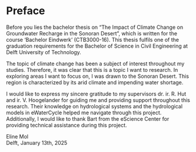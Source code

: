 # Preface

Before you lies the bachelor thesis on “The Impact of Climate Change on Groundwater Recharge in
the Sonoran Desert”, which is written for the course ‘Bachelor Eindwerk’ (CTB3000-16). This
thesis fulfils one of the graduation requirements for the Bachelor of Science in Civil Engineering
at Delft University of Technology.

The topic of climate change has been a subject of interest throughout my studies. Therefore, it was
clear that this is a topic I want to research. In exploring areas I want to focus on, I was drawn to
the Sonoran Desert. This region is characterized by its arid climate and impending water shortage.

I would like to express my sincere gratitude to my supervisors dr. ir. R. Hut and ir. V. Hoogelander
for guiding me and providing support throughout this research. Their knowledge on hydrological
systems and the hydrological models in eWaterCycle helped me navigate through this project.
Additionally, I would like to thank Bart from the eScience Center for providing technical assistance
during this project.

Eline Mol\
Delft, January 13th, 2025